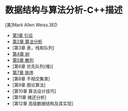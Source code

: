 # 数据结构与算法分析-C++描述

[美]Mark Allen Weiss.3ED

- [第1章 引论](chapter1.md)
- [第2章 算法分析](chapter2.md)
- [第3章 表，栈和队列]
- [第4章 树](chapter4.md)
- [第5章 散列](chapter5.md)
- [第6章 优先队列(堆)]
- [第7章 排序](chapter7.md)
- [第8章 不相交集类]
- [第9章 图论算法]
- [第10章 算法设计技巧]
- [第11章 摊还分析]
- [第12章 高级数据结构及其实现]

